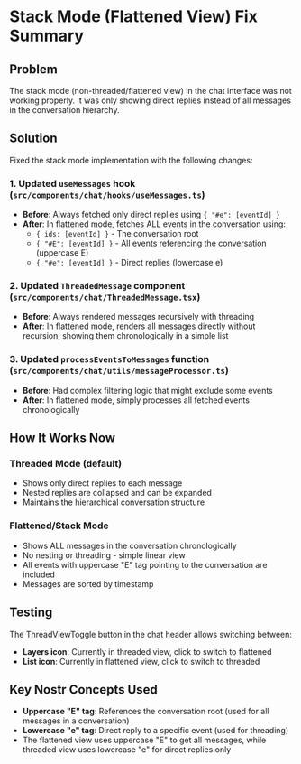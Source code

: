 # Stack Mode (Flattened View) Fix Summary

## Problem
The stack mode (non-threaded/flattened view) in the chat interface was not working properly. It was only showing direct replies instead of all messages in the conversation hierarchy.

## Solution
Fixed the stack mode implementation with the following changes:

### 1. Updated `useMessages` hook (`src/components/chat/hooks/useMessages.ts`)
- **Before**: Always fetched only direct replies using `{ "#e": [eventId] }`
- **After**: In flattened mode, fetches ALL events in the conversation using:
  - `{ ids: [eventId] }` - The conversation root
  - `{ "#E": [eventId] }` - All events referencing the conversation (uppercase E)
  - `{ "#e": [eventId] }` - Direct replies (lowercase e)

### 2. Updated `ThreadedMessage` component (`src/components/chat/ThreadedMessage.tsx`)
- **Before**: Always rendered messages recursively with threading
- **After**: In flattened mode, renders all messages directly without recursion, showing them chronologically in a simple list

### 3. Updated `processEventsToMessages` function (`src/components/chat/utils/messageProcessor.ts`)
- **Before**: Had complex filtering logic that might exclude some events
- **After**: In flattened mode, simply processes all fetched events chronologically

## How It Works Now

### Threaded Mode (default)
- Shows only direct replies to each message
- Nested replies are collapsed and can be expanded
- Maintains the hierarchical conversation structure

### Flattened/Stack Mode
- Shows ALL messages in the conversation chronologically
- No nesting or threading - simple linear view
- All events with uppercase "E" tag pointing to the conversation are included
- Messages are sorted by timestamp

## Testing
The ThreadViewToggle button in the chat header allows switching between:
- **Layers icon**: Currently in threaded view, click to switch to flattened
- **List icon**: Currently in flattened view, click to switch to threaded

## Key Nostr Concepts Used
- **Uppercase "E" tag**: References the conversation root (used for all messages in a conversation)
- **Lowercase "e" tag**: Direct reply to a specific event (used for threading)
- The flattened view uses uppercase "E" to get all messages, while threaded view uses lowercase "e" for direct replies only